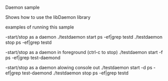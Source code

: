 Daemon sample 

Shows how to use the libDaemon library

examples of running this sample

-start/stop as a daemon
./testdaemon start 
ps -ef|grep testd
./testdaemon stop
ps -ef|grep testd

-start/stop as a daemon in foreground (ctrl-c to stop)
./testdaemon start -f
ps -ef|grep test-daemond

-start/stop as a daemon alowing console out
./testdaemon start -d
ps -ef|grep test-daemond
./testdaemon stop
ps -ef|grep testd

